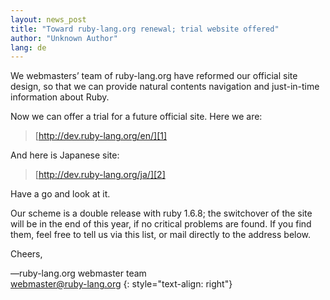 ```yaml
---
layout: news_post
title: "Toward ruby-lang.org renewal; trial website offered"
author: "Unknown Author"
lang: de
---
```


We webmasters’ team of ruby-lang.org have reformed our official site
design, so that we can provide natural contents navigation and
just-in-time information about Ruby.

Now we can offer a trial for a future official site. Here we are:

> [http://dev.ruby-lang.org/en/][1]

And here is Japanese site:

> [http://dev.ruby-lang.org/ja/][2]

Have a go and look at it.

Our scheme is a double release with ruby 1.6.8; the switchover of the
site will be in the end of this year, if no critical problems are found.
If you find them, feel free to tell us via this list, or mail directly
to the address below.

Cheers,

—ruby-lang.org webmaster team<br>
[webmaster@ruby-lang.org](mailto:webmaster@ruby-lang.org)
{: style="text-align: right"}



[1]: http://dev.ruby-lang.org/en/
[2]: http://dev.ruby-lang.org/ja/

